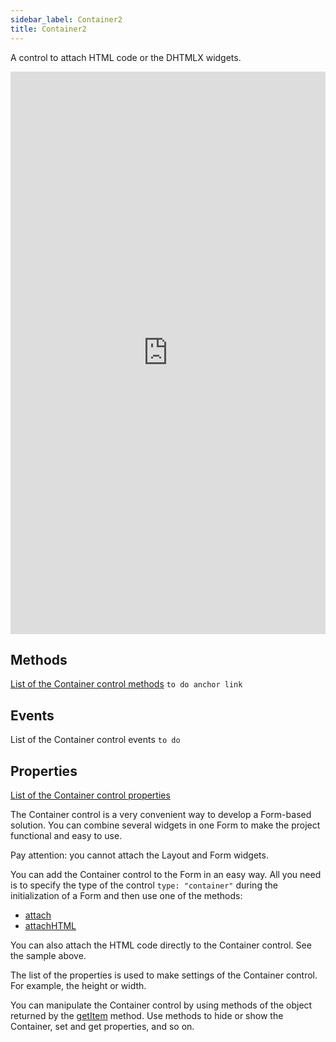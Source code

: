 ```yaml
---
sidebar_label: Container2
title: Container2
---      
```


A control to attach HTML code or the DHTMLX widgets.

<iframe src="https://snippet.dhtmlx.com/cnxi9eqq?mode=result" frameborder="0" class="snippet_iframe" width="100%" height="900"></iframe>


## Methods 

[List of the Container control methods](form/api/api_overview#methods-16.md) `to do anchor link`

## Events

List of the Container control events `to do`

## Properties

[List of the Container control properties](form/api/container/api_container_properties.md)

The Container control is a very convenient way to develop a Form-based solution. You can combine several widgets in one Form to make the project functional and easy to use.

Pay attention: you cannot attach the Layout and Form widgets.

You can add the Container control to the Form in an easy way. All you need is to specify the type of the control `type: "container"` during the initialization of a Form and then use one of the methods: 
- [attach](form/api/container/container_attach_method.md)
- [attachHTML](form/api/container/container_attachHTML_method.md)

You can also attach the HTML code directly to the Container control. See the sample above.

The list of the properties is used to make settings of the Container control. For example, the height or width. 

You can manipulate the Container control by using methods of the object returned by the [getItem](form/api/form_getitem_method.md) method. Use methods to hide or show the Container, set and get properties, and so on.
